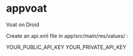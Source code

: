 # appvoat
Voat on Droid



Create an api.xml file in app/src/main/res/values/ :

<?xml version="1.0" encoding="utf-8"?>
<resources>
    <string name="api_public_key">YOUR_PUBLIC_API_KEY</string>
    <string name="api_private_key">YOUR_PRIVATE_API_KEY</string>
</resources>


